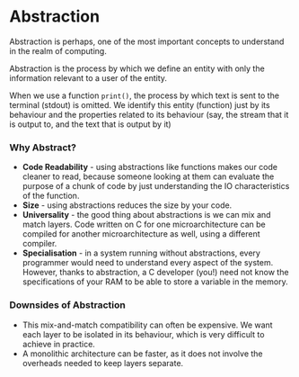 # Abstraction
Abstraction is perhaps, one of the most important concepts to understand in the realm of computing.

Abstraction is the process by which we define an entity with only the information relevant to a user of the entity. 

When we use a function `print()`, the process by which text is sent to the terminal (stdout) is omitted. We identify this entity (function) just by its behaviour and the properties related to its behaviour (say, the stream that it is output to, and the text that is output by it)

### Why Abstract?
* **Code Readability** - using abstractions like functions makes our code cleaner to read, because someone looking at them can evaluate the purpose of a chunk of code by just understanding the IO characteristics of the function. 
* **Size** - using abstractions reduces the size by your code. 
* **Universality** - the good thing about abstractions is we can mix and match layers. Code written on C for one microarchitecture can be compiled for another microarchitecture as well, using a different compiler. 
* **Specialisation** - in a system running without abstractions, every programmer would need to understand every aspect of the system. However, thanks to abstraction, a C developer (you!) need not know the specifications of your RAM to be able to store a variable in the memory.

### Downsides of Abstraction
* This mix-and-match compatibility can often be expensive. We want each layer to be isolated in its behaviour, which is very difficult to achieve in practice.
* A monolithic architecture can be faster, as it does not involve the overheads needed to keep layers separate.